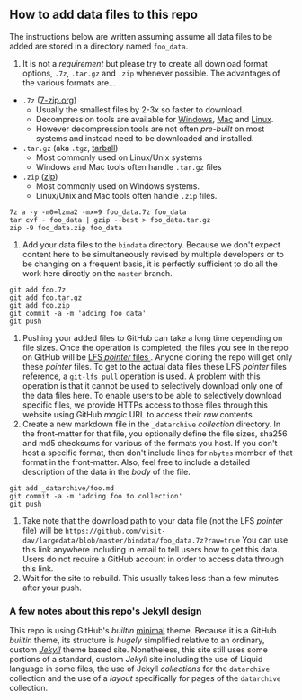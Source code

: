 ## How to add data files to this repo

The instructions below are written assuming assume all data files to be added are
stored in a directory named `foo_data`.

1. It is not a *requirement* but please try to create all download format options,
`.7z`, `.tar.gz` and `.zip` whenever possible. The advantages of the various
formats are...
  * `.7z` ([7-zip.org](https://www.7-zip.org/download.html))
    * Usually the smallest files by 2-3x so faster to download.
    * Decompression tools are available for [Windows](https://www.7-zip.org/download.html),
      [Mac](https://apps.apple.com/us/app/the-unarchiver/id425424353) and
      [Linux](https://www.7-zip.org/download.html).
    * However decompression tools are not often *pre-built* on most systems and instead
      need to be downloaded and installed.
  * `.tar.gz` (aka `.tgz`, [tarball](https://en.wikipedia.org/wiki/Tar_(computing)))
    * Most commonly used on Linux/Unix systems
    * Windows and Mac tools often handle `.tar.gz` files
  * `.zip` ([zip](https://en.wikipedia.org/wiki/Zip_(file_format)))
    * Most commonly used on Windows systems.
    * Linux/Unix and Mac tools often handle `.zip` files.

  ```
  7z a -y -m0=lzma2 -mx=9 foo_data.7z foo_data
  tar cvf - foo_data | gzip --best > foo_data.tar.gz
  zip -9 foo_data.zip foo_data 
  ```

1. Add your data files to the `bindata` directory. Because we don't expect content here
to be simultaneously revised by multiple developers or to be changing on a frequent basis,
it is perfectly sufficient to do all the work here directly on the `master` branch.
  ```
  git add foo.7z
  git add foo.tar.gz
  git add foo.zip
  git commit -a -m 'adding foo data'
  git push
  ```
1. Pushing your added files to GitHub can take a long time depending on file sizes.
Once the operation is completed, the files you see in the repo on GitHub will be
[LFS *pointer* files ](https://help.github.com/en/github/managing-large-files/about-git-large-file-storage#pointer-file-format).
Anyone cloning the repo will get only these *pointer* files. To get to the actual data
files these LFS *pointer* files reference, a `git-lfs pull` operation is used. A
problem with this operation is that it cannot be used to selectively download only
one of the data files here. To enable users to be able to selectively download
specific files, we provide HTTPs access to those files through this website using
GitHub *magic* URL to access their *raw* contents.
1. Create a new markdown file in the `_datarchive` *collection* directory. In the
front-matter for that file, you optionally define the file sizes, sha256 and md5
checksums for various of the formats you host. If you don't host a specific format,
then don't include lines for `nbytes` member of that format in the front-matter.
Also, feel free to include a detailed description of the data in the *body* of the file.
  ```
  git add _datarchive/foo.md
  git commit -a -m 'adding foo to collection'
  git push
  ```
1. Take note that the download path to your data file (not the LFS *pointer* file)
will be `https://github.com/visit-dav/largedata/blob/master/bindata/foo_data.7z?raw=true`
You can use this link anywhere including in email to tell users how to get this
data. Users do not require a GitHub account in order to access data through this link.
1. Wait for the site to rebuild. This usually takes less than a few minutes after
your push.

### A few notes about this repo's Jekyll design

This repo is using GitHub's *builtin* [minimal](https://pages-themes.github.io/minimal/)
theme. Because it is a GitHub *builtin* theme, its structure is *hugely* simplified
relative to an ordinary, custom [*Jekyll*](https://jekyllrb.com) theme based site.
Nonetheless, this site still uses some portions of a standard, custom *Jekyll* site
including the use of Liquid language in some files, the use of Jekyll *collections* for
the `datarchive` collection and the use of a *layout* specifically for pages of the
`datarchive` collection.
